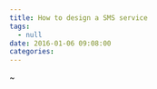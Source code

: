 ```yaml
---
title: How to design a SMS service
tags:
  - null
date: 2016-01-06 09:08:00
categories:
---
```

~           
